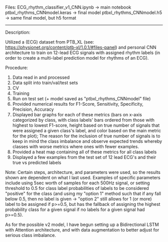 Files:
  ECG_rhythm_classifier_v1_CNN.ipynb -> main notebook
  ptbxl_rhythms_CNNmodel.keras -> final model
  ptbxl_rhythms_CNNmodel.h5 -> same final model, but h5 format
_ _ _ _ _ _ _ _ _ _ _ _ _ _ _ 

Description:

Utilized a (ECG) dataset from PTB_XL (see: https://physionet.org/content/ptb-xl/1.0.1/#files-panel) and personal CNN architecture to train on 12-lead ECG signals with assigned rhythm labels (in order to create a multi-label prediction model for rhythms of an ECG).

Procedure:
1. Data read in and processed
2. Data split into train/val/test sets
3. CV
4. Training
5. Run on test set (+ model saved as "ptbxl_rhythms_CNNmodel" file)
6. Provided numerical results for F1-Score, Sensitivity, Specificity, Precision, Accuracy 
7. Displayed bar graphs for each of these metrics (bars on x-axis categorized by class, with class labels' bars ordered from those with highest to lowest F1-score, height based on true number of signals that were assigned a given class's label, and color based on the main metric for the plot);  The reason for the inclusion of true number of signals is to keep in mind the class imbalance and observe expected trends whereby classes with worse metrics where ones with fewer examples.
8. Provided a heat map containing all of these metrics for all class labels
9. Displayed a few examples from the test set of 12 lead ECG's and their true vs predicted labels

Note: Certain steps, architecture, and parameters were used, so the results shown are dependent on what I last used. Examples of specific parameters include using 5sec worth of samples for each 500Hz signal, or setting threshold to 0.5 for class label probabilities of labels to be considered "positive" for the class (and using my "option 1" method such that if any fall below 0.5, then no label is given -> "option 2" still allows for 1 (or more) label to be assigned if p>=0.5, but has the fallback of assigning the highest probability class for a given signal if no labels for a given signal had p>=0.5).

As for the possible v2 model, I have begun setting up a Bidirectional LSTM with Attention architecture, and with data augmentation to better adjust for serious class imbalance.
